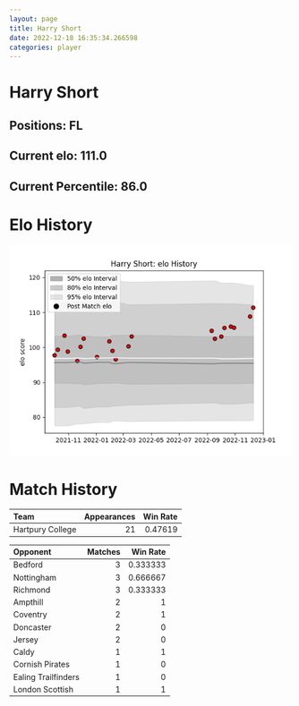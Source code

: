 ```yaml
---  
layout: page  
title: Harry Short  
date: 2022-12-18 16:35:34.266598  
categories: player  
---
```

# Harry Short

## Positions: FL

## Current elo: 111.0

## Current Percentile: 86.0

# Elo History


![elo history](history_HarryShort.png)
# Match History


| Team             |   Appearances |   Win Rate |
|:-----------------|--------------:|-----------:|
| Hartpury College |            21 |    0.47619 |

| Opponent            |   Matches |   Win Rate |
|:--------------------|----------:|-----------:|
| Bedford             |         3 |   0.333333 |
| Nottingham          |         3 |   0.666667 |
| Richmond            |         3 |   0.333333 |
| Ampthill            |         2 |   1        |
| Coventry            |         2 |   1        |
| Doncaster           |         2 |   0        |
| Jersey              |         2 |   0        |
| Caldy               |         1 |   1        |
| Cornish Pirates     |         1 |   0        |
| Ealing Trailfinders |         1 |   0        |
| London Scottish     |         1 |   1        |